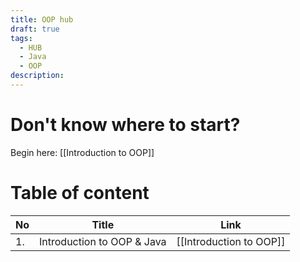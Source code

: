 ```yaml
---
title: OOP hub
draft: true
tags:
  - HUB
  - Java
  - OOP
description:
---
```

# Don't know where to start?
Begin here: [[Introduction to OOP]]

# Table of content

| No  | Title                      | Link                    |
| --- | -------------------------- | ----------------------- |
| 1.  | Introduction to OOP & Java | [[Introduction to OOP]] |


